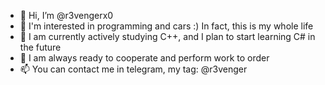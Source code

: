 - 👋 Hi, I’m @r3vengerx0
- 👀 I'm interested in programming and cars :) In fact, this is my whole life
- 🌱 I am currently actively studying C++, and I plan to start learning C# in the future
- 💞️ I am always ready to cooperate and perform work to order
- 📫 You can contact me in telegram, my tag: @r3venger

<!---
r3vengerx0/r3vengerx0 is a ✨ special ✨ repository because its `README.md` (this file) appears on your GitHub profile.
You can click the Preview link to take a look at your changes.
--->
